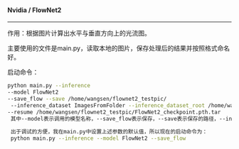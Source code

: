 #### Nvidia / FlowNet2

------

作用：根据图片计算出水平与垂直方向上的光流图。

主要使用的文件是main.py，读取本地的图片，保存处理后的结果并按照格式命名好。

启动命令：

```bash
python main.py --inference 
--model FlowNet2  
--save_flow --save /home/wangsen/flownet2_testpic/
 --inference_dataset ImagesFromFolder --inference_dataset_root /home/wangsen/MOF/Deep-SORT-YOLOv4-			 master/tensorflow1.14/deep-sort-yolov4-low-confidence-track-filtering/crop_image/  
--resume /home/wangsen/flownet2_testpic/FlowNet2_checkpoint.pth.tar
 其中--model表示调用的模型名称，--save_flow表示保存，--save表示保存的路径，--inference_dataset ImagesFromFolder表示从本地文件夹读数据，--inference_dataset_root表示需要处理的图片路径，--resume给出模型的路径。
 
 出于调试的方便，我在main.py中设置上述参数的默认值，所以现在的启动命令为：
 python main.py --inference --model FlowNet2 --save_flow
```

